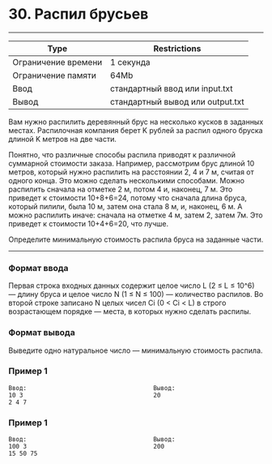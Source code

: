 
# 30. Распил брусьев
___
| Type | Restrictions |
| --- | --- |
Ограничение времени	| 1 секунда |
Ограничение памяти  | 	64Mb |
Ввод                |	стандартный ввод или input.txt |
Вывод               |	стандартный вывод или output.txt |

Вам нужно распилить деревянный брус на несколько кусков в заданных местах. Распилочная компания берет K рублей за распил одного бруска длиной K метров на две части.

Понятно, что различные способы распила приводят к различной суммарной стоимости заказа. Например, рассмотрим брус длиной 10 метров, который нужно распилить на расстоянии 2, 4 и 7 м, считая от одного конца. Это можно сделать несколькими способами. Можно распилить сначала на отметке 2 м, потом 4 и, наконец, 7 м. Это приведет к стоимости 10+8+6=24, потому что сначала длина бруса, который пилили, была 10 м, затем она стала 8 м, и, наконец, 6 м. А можно распилить иначе: сначала на отметке 4 м, затем 2, затем 7м. Это приведет к стоимости 10+4+6=20, что лучше.

Определите минимальную стоимость распила бруса на заданные части.
___

### Формат ввода

Первая строка входных данных содержит целое число L (2 ≤ L ≤ 10^6) — длину бруса и целое число N (1 ≤ N ≤ 100) — количество распилов. Во второй строке записано N целых чисел Сi (0 < Ci < L) в строго возрастающем порядке — места, в которых нужно сделать распилы.

### Формат вывода

Выведите одно натуральное число — минимальную стоимость распила.

### Пример 1
```
Ввод:                                   Вывод:
10 3                                    20
2 4 7
```
### Пример 1
```
Ввод:                                   Вывод:
100 3                                   200
15 50 75
```